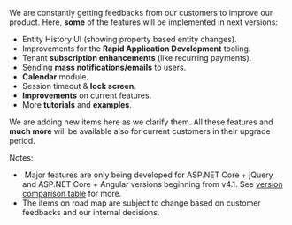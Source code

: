 We are constantly getting feedbacks from our customers to improve our
product. Here, **some** of the features will be implemented in next
versions:

-   Entity History UI (showing property based entity changes).
-   Improvements for the **Rapid Application Development** tooling.
-   Tenant **subscription enhancements** (like recurring payments).
-   Sending **mass notifications/emails** to users.
-   **Calendar** module.
-   Session timeout & **lock screen**.
-   **Improvements** on current features.
-   More **tutorials** and **examples**.

We are adding new items here as we clarify them. All these features and
**much more** will be available also for current customers in their
upgrade period.

Notes:

-    Major features are only being developed for ASP.NET Core + jQuery
    and ASP.NET Core + Angular versions beginning from v4.1. See
    [version comparison table](Version-Differences.md) for more.
-   The items on road map are subject to change based on customer
    feedbacks and our internal decisions.
